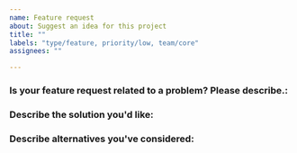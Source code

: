 ```yaml
---
name: Feature request
about: Suggest an idea for this project
title: ""
labels: "type/feature, priority/low, team/core"
assignees: ""

---
```


### Is your feature request related to a problem? Please describe.:

<!-- A clear and concise description of what the problem is. -->

### Describe the solution you'd like:

<!-- A clear and concise description of what you want to happen. -->

### Describe alternatives you've considered:

<!-- A clear and concise description of any alternative solutions or features you've considered. -->
